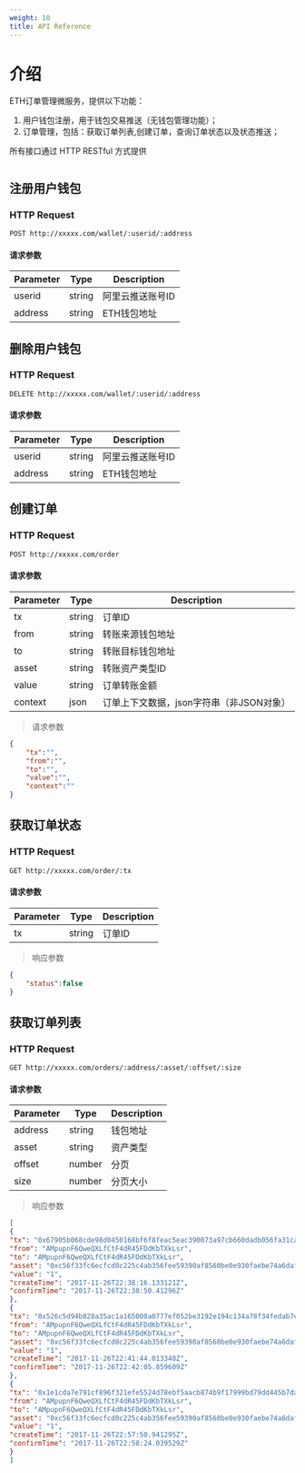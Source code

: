 ```yaml
---
weight: 10
title: API Reference
---
```




# 介绍

ETH订单管理微服务，提供以下功能：

1. 用户钱包注册，用于钱包交易推送（无钱包管理功能）；
2. 订单管理，包括：获取订单列表,创建订单，查询订单状态以及状态推送；

所有接口通过 HTTP RESTful 方式提供

# 

## 注册用户钱包

### HTTP Request

`POST http://xxxxx.com/wallet/:userid/:address` 

#### 请求参数


Parameter | Type | Description
--------- | ------- | -----------
userid|string|阿里云推送账号ID
address|string|ETH钱包地址

## 删除用户钱包

### HTTP Request

`DELETE http://xxxxx.com/wallet/:userid/:address` 

#### 请求参数


Parameter | Type | Description
--------- | ------- | -----------
userid|string|阿里云推送账号ID
address|string|ETH钱包地址

## 创建订单

### HTTP Request

`POST http://xxxxx.com/order` 

#### 请求参数


Parameter | Type | Description
--------- | ------- | -----------
tx|string|订单ID
from|string|转账来源钱包地址
to|string|转账目标钱包地址
asset|string|转账资产类型ID
value|string|订单转账金额
context|json|订单上下文数据，json字符串（非JSON对象）

> 请求参数

```json
{
    "tx":"",
    "from":"",
    "to":"",
    "value":"",
    "context":""
}
```
## 获取订单状态

### HTTP Request

`GET http://xxxxx.com/order/:tx` 

#### 请求参数


Parameter | Type | Description
--------- | ------- | -----------
tx|string|订单ID

> 响应参数

```json
{
    "status":false
}
```

## 获取订单列表

### HTTP Request

`GET http://xxxxx.com/orders/:address/:asset/:offset/:size` 

#### 请求参数


Parameter | Type | Description
--------- | ------- | -----------
address|string|钱包地址
asset|string|资产类型
offset|number|分页
size|number|分页大小

> 响应参数

```json
[
{
"tx": "0x67905b068cde98d0450168bf6f8feac5eac390073a97cb660dadb056fa31ca11",
"from": "AMpupnF6QweQXLfCtF4dR45FDdKbTXkLsr",
"to": "AMpupnF6QweQXLfCtF4dR45FDdKbTXkLsr",
"asset": "0xc56f33fc6ecfcd0c225c4ab356fee59390af8560be0e930faebe74a6daff7c9b",
"value": "1",
"createTime": "2017-11-26T22:38:16.133121Z",
"confirmTime": "2017-11-26T22:38:50.41296Z"
},
{
"tx": "0x526c5d94b828a35ac1a165008a0777ef052be3192e194c134a78f34fedab7e36",
"from": "AMpupnF6QweQXLfCtF4dR45FDdKbTXkLsr",
"to": "AMpupnF6QweQXLfCtF4dR45FDdKbTXkLsr",
"asset": "0xc56f33fc6ecfcd0c225c4ab356fee59390af8560be0e930faebe74a6daff7c9b",
"value": "1",
"createTime": "2017-11-26T22:41:44.013348Z",
"confirmTime": "2017-11-26T22:42:05.859609Z"
},
{
"tx": "0x1e1cda7e791cf896f321efe5524d78ebf5aacb874b9f17999bd79dd445b7dac3",
"from": "AMpupnF6QweQXLfCtF4dR45FDdKbTXkLsr",
"to": "AMpupnF6QweQXLfCtF4dR45FDdKbTXkLsr",
"asset": "0xc56f33fc6ecfcd0c225c4ab356fee59390af8560be0e930faebe74a6daff7c9b",
"value": "1",
"createTime": "2017-11-26T22:57:50.941295Z",
"confirmTime": "2017-11-26T22:58:24.039529Z"
}
]
```


